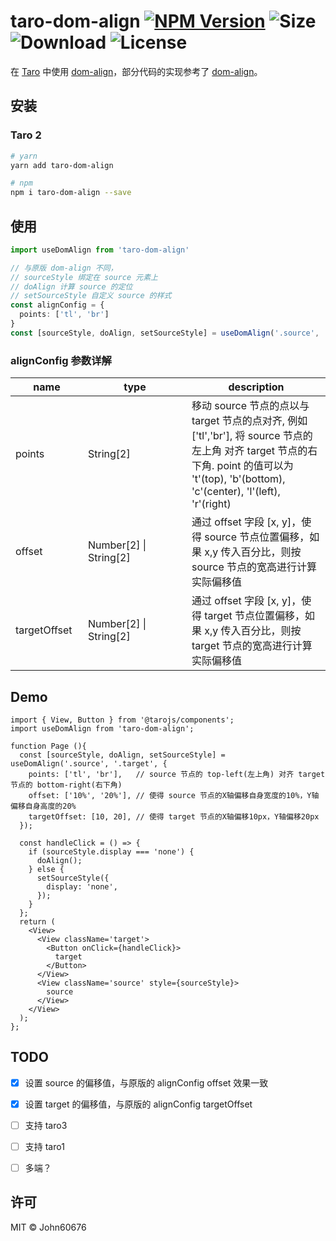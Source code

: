 # taro-dom-align <a href="https://www.npmjs.com/package/taro-dom-align"><img src="https://badge.fury.io/js/taro-dom-align.svg" alt="NPM Version"></a> <img src="https://badgen.net/packagephobia/publish/taro-dom-align" alt="Size"> <img src="https://badgen.net/npm/dt/taro-dom-align" alt="Download">  <img src="https://badgen.net/github/license/john60676/taro-dom-align" alt="License">

在 [Taro](https://github.com/NervJS/taro) 中使用 [dom-align](https://github.com/yiminghe/dom-align)，部分代码的实现参考了 [dom-align](https://github.com/yiminghe/dom-align)。

## 安装

### Taro 2

```bash
# yarn
yarn add taro-dom-align

# npm
npm i taro-dom-align --save
```

## 使用

```ts
import useDomAlign from 'taro-dom-align'

// 与原版 dom-align 不同， 
// sourceStyle 绑定在 source 元素上
// doAlign 计算 source 的定位
// setSourceStyle 自定义 source 的样式
const alignConfig = {
  points: ['tl', 'br']
}
const [sourceStyle, doAlign, setSourceStyle] = useDomAlign('.source', '.target', alignConfig)
```

### alignConfig 参数详解

<table class="table table-bordered table-striped">
    <thead>
    <tr>
        <th style="width: 100px;">name</th>
        <th style="width: 150px;">type</th>
        <th>description</th>
    </tr>
    </thead>
    <tbody>
      <tr>
          <td>points</td>
          <td>String[2]</td>
          <td>移动 source 节点的点以与 target 节点的点对齐, 例如 ['tl','br'],
          将 source 节点的左上角 对齐 target 节点的右下角.
          point 的值可以为 't'(top), 'b'(bottom), 'c'(center), 'l'(left), 'r'(right)
          </td>
      </tr>
      <tr>
          <td>offset</td>
          <td>Number[2] | String[2]</td>
          <td>通过 offset 字段 [x, y]，使得 source 节点位置偏移，如果 x,y 传入百分比，则按 source 节点的宽高进行计算实际偏移值
          </td>
      </tr>
      <tr>
          <td>targetOffset</td>
          <td>Number[2] | String[2]</td>
          <td>通过 offset 字段 [x, y]，使得 target 节点位置偏移，如果 x,y 传入百分比，则按 target 节点的宽高进行计算实际偏移值
          </td>
      </tr>
    </tbody>
</table>


## Demo
```tsx
import { View, Button } from '@tarojs/components';
import useDomAlign from 'taro-dom-align';

function Page (){
  const [sourceStyle, doAlign, setSourceStyle] = useDomAlign('.source', '.target', {
    points: ['tl', 'br'],   // source 节点的 top-left(左上角) 对齐 target 节点的 bottom-right(右下角)
    offset: ['10%', '20%'], // 使得 source 节点的X轴偏移自身宽度的10%，Y轴偏移自身高度的20%
    targetOffset: [10, 20], // 使得 target 节点的X轴偏移10px，Y轴偏移20px
  });

  const handleClick = () => {
    if (sourceStyle.display === 'none') {
      doAlign();
    } else {
      setSourceStyle({
        display: 'none',
      });
    }
  };
  return (
    <View>
      <View className='target'>
        <Button onClick={handleClick}>
          target
        </Button>
      </View>
      <View className='source' style={sourceStyle}>
        source
      </View>
    </View>
  );
};
```

## TODO

 - [x] 设置 source 的偏移值，与原版的 alignConfig offset 效果一致
 - [x] 设置 target 的偏移值，与原版的 alignConfig targetOffset
 - [ ] 支持 taro3
 - [ ] 支持 taro1
 - [ ] 多端？


## 许可

MIT © John60676